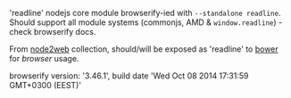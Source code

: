 'readline' nodejs core module browserify-ied with `--standalone readline`. Should support all module systems (commonjs, AMD & `window.readline`) - check browserify docs.

From [node2web](http://github.com/anodynos/node2web) collection,
should/will be exposed as 'readline' to [bower](http://bower.io) for *browser* usage.

browserify version: '3.46.1', build date 'Wed Oct 08 2014 17:31:59 GMT+0300 (EEST)'